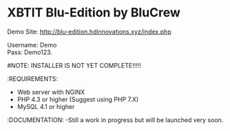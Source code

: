 # XBTIT Blu-Edition by BluCrew



Demo Site: http://blu-edition.hdinnovations.xyz/index.php

Username: Demo <br>
Pass: Demo123.

#NOTE: INSTALLER IS NOT YET COMPLETE!!!!!


:REQUIREMENTS:
- Web server with NGINX<br>
- PHP 4.3 or higher (Suggest using PHP 7.X)<br>
- MySQL 4.1 or higher<br>

:DOCUMENTATION:
-Still a work in progress but will be launched very soon.
